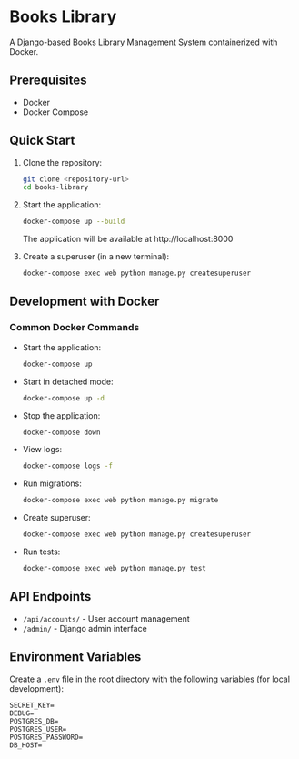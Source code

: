 # Books Library

A Django-based Books Library Management System containerized with Docker.

## Prerequisites

- Docker
- Docker Compose

## Quick Start

1. Clone the repository:
   ```bash
   git clone <repository-url>
   cd books-library
   ```

2. Start the application:
   ```bash
   docker-compose up --build
   ```
   The application will be available at http://localhost:8000

3. Create a superuser (in a new terminal):
   ```bash
   docker-compose exec web python manage.py createsuperuser
   ```

## Development with Docker

### Common Docker Commands

- Start the application:
  ```bash
  docker-compose up
  ```

- Start in detached mode:
  ```bash
  docker-compose up -d
  ```

- Stop the application:
  ```bash
  docker-compose down
  ```

- View logs:
  ```bash
  docker-compose logs -f
  ```

- Run migrations:
  ```bash
  docker-compose exec web python manage.py migrate
  ```

- Create superuser:
  ```bash
  docker-compose exec web python manage.py createsuperuser
  ```

- Run tests:
  ```bash
  docker-compose exec web python manage.py test
  ```

## API Endpoints

- `/api/accounts/` - User account management
- `/admin/` - Django admin interface

## Environment Variables

Create a `.env` file in the root directory with the following variables (for local development):

```
SECRET_KEY=
DEBUG=
POSTGRES_DB=
POSTGRES_USER=
POSTGRES_PASSWORD=
DB_HOST=
```
